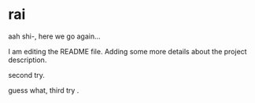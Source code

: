 # rai
aah shi-, here we go again...


I am editing the README file. Adding some more details about the project description.

second try.

guess what, third try .
